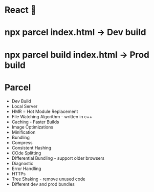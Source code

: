 # React 🚀

# npx parcel index.html -> Dev build

# npx parcel build index.html -> Prod build

# Parcel

- Dev Build
- Local Server
- HMR = Hot Module Replacement
- File Watching Algorithm - written in c++
- Caching - Faster Builds
- Image Optimizations
- Minification
- Bundling
- Compress
- Consistent Hashing
- COde Splitting
- DIfferential Bundling - support older browsers
- Diagnostic
- Error Handling
- HTTPs
- Tree Shaking - remove unused code
- Different dev and prod bundles
